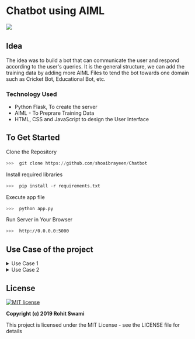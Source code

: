 # Chatbot using AIML
![](https://forthebadge.com/images/badges/made-with-python.svg)

## Idea
The idea was to build a bot that can communicate the user and respond according to the user's queries. It is the general structure, we can add the training data by adding more AIML Files to tend the bot towards one domain such as Cricket Bot, Educational Bot, etc.

### Technology Used
-  Python Flask, To create the server
-  AIML - To Preprare Training Data
-  HTML, CSS and JavaScript to design the User Interface

## To Get Started

Clone the Repository
``` python
>>>  git clone https://github.com/shoaibrayeen/Chatbot
```
Install required libraries
``` python
>>>  pip install -r requirements.txt
```
  
Execute app file
``` python
>>>  python app.py
```

Run Server in Your Browser
```sh
>>>  http://0.0.0.0:5000
```
## Use Case of the project
<details>
<summary>Use Case 1</summary>

```
	When the bot starts.
```

##
<img src="/Images/bot_startup.png">
</details>	

<details>
<summary>Use Case 2</summary>

```
	When the user is chatting with the bot.
```

##
<img src="/Images/bot_running.png">
</details>	
  
## License
[![MIT license](http://img.shields.io/badge/license-MIT-brightgreen.svg)](http://opensource.org/licenses/MIT)

**Copyright (c) 2019 Rohit Swami**

This project is licensed under the MIT License - see the LICENSE file for details
